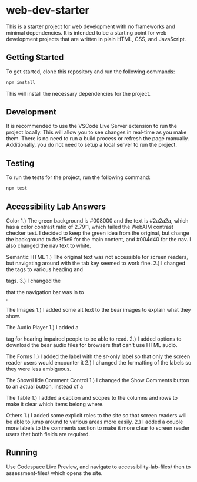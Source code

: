 # web-dev-starter

This is a starter project for web development with no frameworks and minimal
dependencies. It is intended to be a starting point for web development projects
that are written in plain HTML, CSS, and JavaScript.

## Getting Started

To get started, clone this repository and run the following commands:

```bash
npm install
```
This will install the necessary dependencies for the project.

## Development

It is recommended to use the VSCode Live Server extension to run the project
locally. This will allow you to see changes in real-time as you make them. There
is no need to run a build process or refresh the page manually. Additionally,
you do not need to setup a local server to run the project.

## Testing

To run the tests for the project, run the following command:

```bash
npm test
```

## Accessibility Lab Answers

Color
1.) The green background is #008000 and the text is #2a2a2a, which has a color contrast ratio of 2.79:1, which failed
the WebAIM contrast checker test. I decided to keep the green idea from the original, but change the background to #e8f5e9 for the main content, and #004d40 for the nav. I also changed the nav text to white.

Semantic HTML
1.) The original text was not accessible for screen readers, but navigating around with the tab key seemed to work fine.
2.) I changed the <font> tags to various heading and <p> tags.
3.) I changed the <div> that the navigation bar was in to <nav>.

The Images
1.) I added some alt text to the bear images to explain what they show.

The Audio Player
1.) I added a <figcaption> tag for hearing impaired people to be able to read.
2.) I added options to download the bear audio files for browsers that can't use HTML audio.

The Forms
1.) I added the label with the sr-only label so that only the screen reader users would encounter it
2.) I changed the formatting of the labels so they were less ambiguous.

The Show/Hide Comment Control
1.) I changed the Show Comments button to an actual button, instead of a <div>

The Table
1.) I added a caption and scopes to the columns and rows to make it clear which items belong where.

Others
1.) I added some explicit roles to the site so that screen readers will be able to jump around to various areas more easily.
2.) I added a couple more labels to the comments section to make it more clear to screen reader users that both fields are required.

## Running
Use Codespace Live Preview, and navigate to accessibility-lab-files/ then to assessment-files/ which opens the site.

